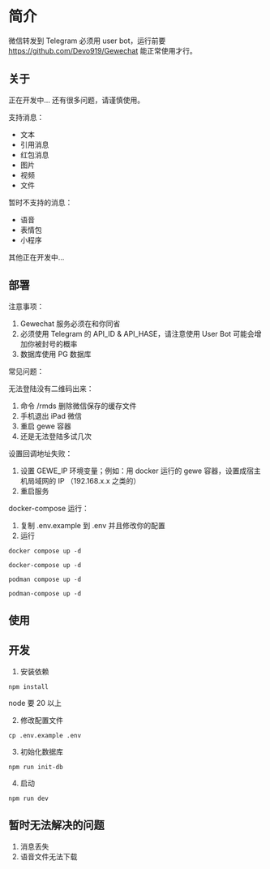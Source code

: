 # 简介

微信转发到 Telegram
必须用 user bot，运行前要 https://github.com/Devo919/Gewechat 能正常使用才行。

## 关于

正在开发中... 还有很多问题，请谨慎使用。


支持消息：

- 文本
- 引用消息
- 红包消息
- 图片
- 视频
- 文件


暂时不支持的消息：

- 语音
- 表情包
- 小程序

其他正在开发中...

## 部署

注意事项：
1. Gewechat 服务必须在和你同省
2. 必须使用 Telegram 的 API_ID & API_HASE，请注意使用 User Bot 可能会增加你被封号的概率
3. 数据库使用 PG 数据库

常见问题：

无法登陆没有二维码出来：
1. 命令 /rmds 删除微信保存的缓存文件
2. 手机退出 iPad 微信
3. 重启 gewe 容器
4. 还是无法登陆多试几次

设置回调地址失败：
1. 设置 GEWE_IP 环境变量；例如：用 docker 运行的 gewe 容器，设置成宿主机局域网的 IP （192.168.x.x 之类的）
2. 重启服务



docker-compose 运行：
1. 复制 .env.example 到 .env 并且修改你的配置
2. 运行

```shell
docker compose up -d

docker-compose up -d

podman compose up -d

podman-compose up -d
```

## 使用




## 开发

1. 安装依赖

```shell
npm install
```

node 要 20 以上

2. 修改配置文件

```shell
cp .env.example .env
```

3. 初始化数据库

```shell
npm run init-db
```

4. 启动

```shell
npm run dev
```

## 暂时无法解决的问题

1. 消息丢失
2. 语音文件无法下载